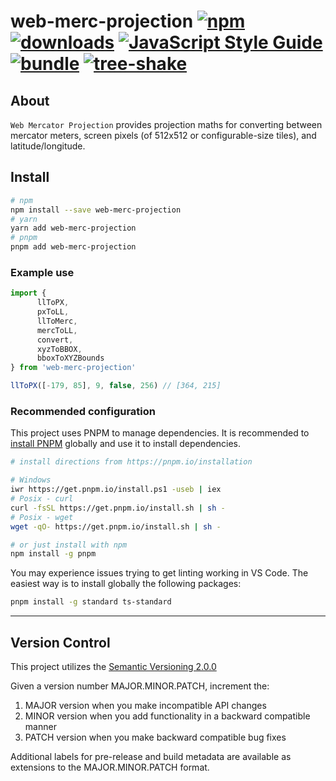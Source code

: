 # web-merc-projection [![npm][npm-image]][npm-url] [![downloads][downloads-image]][downloads-url] [![JavaScript Style Guide](https://img.shields.io/badge/code_style-standard-brightgreen.svg)](https://standardjs.com) [![bundle][bundle-image]][bundle-url] [![tree-shake][tree-shake-image]][tree-shake-url]

[npm-image]: https://img.shields.io/npm/v/web-merc-projection.svg
[npm-url]: https://npmjs.org/package/web-merc-projection
[downloads-image]: https://img.shields.io/npm/dm/web-merc-projection.svg
[downloads-url]: https://www.npmjs.com/package/web-merc-projection
[bundle-image]: https://badgen.net/bundlephobia/minzip/web-merc-projection.svg
[bundle-url]: https://bundlephobia.com/package/web-merc-projection
[tree-shake-image]: https://badgen.net/bundlephobia/tree-shaking/web-merc-projection
[tree-shake-url]: https://bundlephobia.com/package/web-merc-projection

## About

`Web Mercator Projection` provides projection maths for converting between mercator meters, screen pixels (of 512x512 or configurable-size tiles), and latitude/longitude.

## Install

```bash
# npm
npm install --save web-merc-projection
# yarn
yarn add web-merc-projection
# pnpm
pnpm add web-merc-projection
```

### Example use

```ts
import {
      llToPX,
      pxToLL,
      llToMerc,
      mercToLL,
      convert,
      xyzToBBOX,
      bboxToXYZBounds
} from 'web-merc-projection'

llToPX([-179, 85], 9, false, 256) // [364, 215]
```

### Recommended configuration

This project uses PNPM to manage dependencies. It is recommended to [install PNPM](https://pnpm.io/installation) globally and use it to install dependencies.

```bash
# install directions from https://pnpm.io/installation

# Windows
iwr https://get.pnpm.io/install.ps1 -useb | iex
# Posix - curl
curl -fsSL https://get.pnpm.io/install.sh | sh -
# Posix - wget
wget -qO- https://get.pnpm.io/install.sh | sh -

# or just install with npm
npm install -g pnpm
```

You may experience issues trying to get linting working in VS Code. The easiest way is to install globally the following packages:

```bash
pnpm install -g standard ts-standard
```

---

## Version Control

This project utilizes the [Semantic Versioning 2.0.0](https://semver.org/)

Given a version number MAJOR.MINOR.PATCH, increment the:

1. MAJOR version when you make incompatible API changes
2. MINOR version when you add functionality in a backward compatible manner
3. PATCH version when you make backward compatible bug fixes

Additional labels for pre-release and build metadata are available as extensions to the MAJOR.MINOR.PATCH format.
